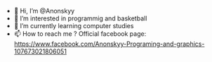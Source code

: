 - 👋 Hi, I’m @Anonskyy
- 👀 I’m interested in programmig and basketball
- 🌱 I’m currently learning computer studies
- 📫 How to reach me ? Official facebook page: https://www.facebook.com/Anonskyy-Programing-and-graphics-107673021806051

<!---
Anonskyy/Anonskyy is a ✨ special ✨ repository because its `README.md` (this file) appears on your GitHub profile.
You can click the Preview link to take a look at your changes.
--->
